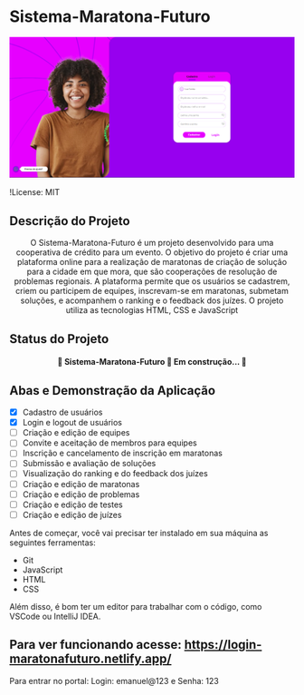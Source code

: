 # Sistema-Maratona-Futuro

![capa do projeto](imagens/Captura%20de%20tela%202024-02-29%20015205.png)


!License: MIT

## Descrição do Projeto

<p align="center">O Sistema-Maratona-Futuro é um projeto desenvolvido para uma cooperativa de crédito para um evento. O objetivo do projeto é criar uma plataforma online para a realização de maratonas de criação de solução para a cidade em que mora, que são cooperações de resolução de problemas regionais. A plataforma permite que os usuários se cadastrem, criem ou participem de equipes, inscrevam-se em maratonas, submetam soluções, e acompanhem o ranking e o feedback dos juízes. O projeto utiliza as tecnologias HTML, CSS e JavaScript</p>

## Status do Projeto

<h4 align="center"> 
	🚧  Sistema-Maratona-Futuro 🚀 Em construção...  🚧
</h4>

## Abas e Demonstração da Aplicação

- [x] Cadastro de usuários
- [x] Login e logout de usuários
- [ ] Criação e edição de equipes
- [ ] Convite e aceitação de membros para equipes
- [ ] Inscrição e cancelamento de inscrição em maratonas
- [ ] Submissão e avaliação de soluções
- [ ] Visualização do ranking e do feedback dos juízes
- [ ] Criação e edição de maratonas
- [ ] Criação e edição de problemas
- [ ] Criação e edição de testes
- [ ] Criação e edição de juízes

Antes de começar, você vai precisar ter instalado em sua máquina as seguintes ferramentas:

- Git
- JavaScript
- HTML
- CSS

Além disso, é bom ter um editor para trabalhar com o código, como VSCode ou IntelliJ IDEA.

## Para ver funcionando acesse: https://login-maratonafuturo.netlify.app/
Para entrar no portal: Login: emanuel@123 e Senha: 123
